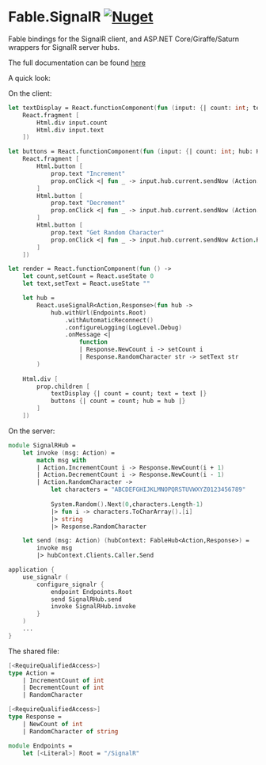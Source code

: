 # Fable.SignalR [![Nuget](https://img.shields.io/nuget/v/Fable.SignalR.svg?maxAge=0&colorB=brightgreen&label=Fable.SignalR)](https://www.nuget.org/packages/Fable.SignalR)

Fable bindings for the SignalR client, and ASP.NET Core/Giraffe/Saturn wrappers for SignalR server hubs.

The full documentation can be found [here](https://shmew.github.io/Fable.SignalR/)

A quick look:

On the client:
```fsharp
let textDisplay = React.functionComponent(fun (input: {| count: int; text: string |}) ->
    React.fragment [
        Html.div input.count
        Html.div input.text
    ])

let buttons = React.functionComponent(fun (input: {| count: int; hub: Hub<Action,Response> |}) ->
    React.fragment [
        Html.button [
            prop.text "Increment"
            prop.onClick <| fun _ -> input.hub.current.sendNow (Action.IncrementCount input.count)
        ]
        Html.button [
            prop.text "Decrement"
            prop.onClick <| fun _ -> input.hub.current.sendNow (Action.DecrementCount input.count)
        ]
        Html.button [
            prop.text "Get Random Character"
            prop.onClick <| fun _ -> input.hub.current.sendNow Action.RandomCharacter
        ]
    ])

let render = React.functionComponent(fun () ->
    let count,setCount = React.useState 0
    let text,setText = React.useState ""

    let hub =
        React.useSignalR<Action,Response>(fun hub -> 
            hub.withUrl(Endpoints.Root)
                .withAutomaticReconnect()
                .configureLogging(LogLevel.Debug)
                .onMessage <|
                    function
                    | Response.NewCount i -> setCount i
                    | Response.RandomCharacter str -> setText str
        )
            
    Html.div [
        prop.children [
            textDisplay {| count = count; text = text |}
            buttons {| count = count; hub = hub |}
        ]
    ])
```

On the server:

```fsharp
module SignalRHub =
    let invoke (msg: Action) =
        match msg with
        | Action.IncrementCount i -> Response.NewCount(i + 1)
        | Action.DecrementCount i -> Response.NewCount(i - 1)
        | Action.RandomCharacter ->
            let characters = "ABCDEFGHIJKLMNOPQRSTUVWXYZ0123456789"
            
            System.Random().Next(0,characters.Length-1)
            |> fun i -> characters.ToCharArray().[i]
            |> string
            |> Response.RandomCharacter

    let send (msg: Action) (hubContext: FableHub<Action,Response>) =
        invoke msg
        |> hubContext.Clients.Caller.Send

application {
    use_signalr (
        configure_signalr {
            endpoint Endpoints.Root
            send SignalRHub.send
            invoke SignalRHub.invoke
        }
    )
    ...
}
```

The shared file:

```fsharp
[<RequireQualifiedAccess>]
type Action =
    | IncrementCount of int
    | DecrementCount of int
    | RandomCharacter

[<RequireQualifiedAccess>]
type Response =
    | NewCount of int
    | RandomCharacter of string

module Endpoints =
    let [<Literal>] Root = "/SignalR"
```
